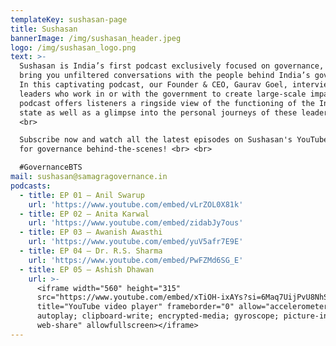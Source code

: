 ```yaml
---
templateKey: sushasan-page
title: Sushasan
bannerImage: /img/sushasan_header.jpeg
logo: /img/sushasan_logo.png
text: >-
  Sushasan is India’s first podcast exclusively focused on governance, where we
  bring you unfiltered conversations with the people behind India’s governance.
  In this captivating podcast, our Founder & CEO, Gaurav Goel, interviews
  leaders who work in or with the government to create large-scale impact. The
  podcast offers listeners a ringside view of the functioning of the Indian
  state as well as a glimpse into the personal journeys of these leaders. <br>
  <br>

  Subscribe now and watch all the latest episodes on Sushasan's YouTube channel
  for governance behind-the-scenes! <br> <br>

  #GovernanceBTS
mail: sushasan@samagragovernance.in
podcasts:
  - title: EP 01 – Anil Swarup
    url: 'https://www.youtube.com/embed/vLrZOL0X81k'
  - title: EP 02 – Anita Karwal
    url: 'https://www.youtube.com/embed/zidabJy7ous'
  - title: EP 03 – Awanish Awasthi
    url: 'https://www.youtube.com/embed/yuV5afr7E9E'
  - title: EP 04 – Dr. R.S. Sharma
    url: 'https://www.youtube.com/embed/PwFZMd6SG_E'
  - title: EP 05 – Ashish Dhawan
    url: >-
      <iframe width="560" height="315"
      src="https://www.youtube.com/embed/xTiOH-ixAYs?si=6Maq7UijPvU8NhSH"
      title="YouTube video player" frameborder="0" allow="accelerometer;
      autoplay; clipboard-write; encrypted-media; gyroscope; picture-in-picture;
      web-share" allowfullscreen></iframe>
---
```


